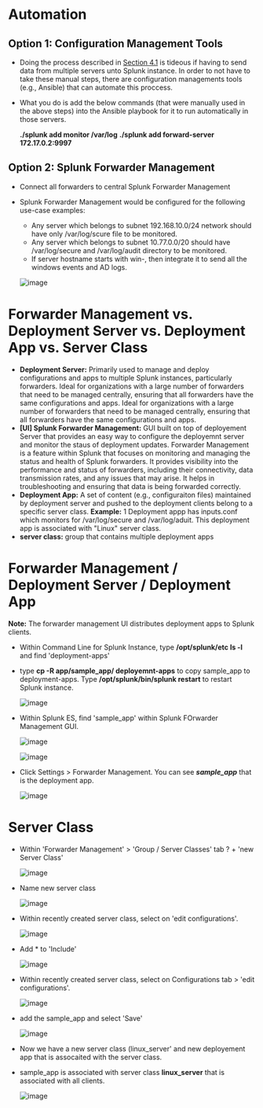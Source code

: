 # Automation

## Option 1: Configuration Management Tools
* Doing the process described in [Section 4.1](https://github.com/ealvarezabasto/Splunk-SIEM-Development-Projects/blob/main/4.%20Universal%20Forwarder/4.1%20(In%20Linux)%20Install%20Universal%20Forwarder%20in%20Server.md) is tideous if having to send data from multiple servers unto Splunk instance. In order to not have to take these manual steps, there are configuration managements tools (e.g., Ansible) that can automate this proccess.
* What you do is add the below commands (that were manually used in the above steps) into the Ansible playbook for it to run automatically in those servers.

  **./splunk add monitor /var/log**
  **./splunk add forward-server 172.17.0.2:9997**

## Option 2: Splunk Forwarder Management
* Connect all forwarders to central Splunk Forwarder Management
* Splunk Forwarder Management would be configured for the following use-case examples:
  * Any server which belongs to subnet 192.168.10.0/24 network should have only /var/log/scure file to be monitored.
  * Any server which belongs to subnet 10.77.0.0/20 should have /var/log/secure and /var/log/audit directory to be monitored.
  * If server hostname starts with win-, then integrate it to send all the windows events and AD logs.

  ![image](https://github.com/user-attachments/assets/01c371db-4c6b-4704-a062-0d418b619c19)

# Forwarder Management vs. Deployment Server vs. Deployment App vs. Server Class
* **Deployment Server:** Primarily used to manage and deploy configurations and apps to multiple Splunk instances, particularly forwarders. Ideal for organizations with a large number of forwarders that need to be managed centrally, ensuring that all forwarders have the same configurations and apps. Ideal for organizations with a large number of forwarders that need to be managed centrally, ensuring that all forwarders have the same configurations and apps.
* **[UI] Splunk Forwarder Management:** GUI built on top of deployement Server that provides an easy way to configure the deployemnt server and monitor the staus of deployment updates. Forwarder Management is a feature within Splunk that focuses on monitoring and managing the status and health of Splunk forwarders. It provides visibility into the performance and status of forwarders, including their connectivity, data transmission rates, and any issues that may arise. It helps in troubleshooting and ensuring that data is being forwarded correctly.
* **Deployment App:** A set of content (e.g., configuraiton files) maintained by deployment server and pushed to the deployment clients belong to a specific server class. **Example:** 1 Deployment appp has inputs.conf which monitors for /var/log/secure and /var/log/aduit. This deployment app is associated with "Linux" server class.
* **server class:** group that contains multiple deployment apps
  
# Forwarder Management / Deployment Server / Deployment App

**Note:** The forwarder management UI distributes deployment apps to Splunk clients.

* Within Command Line for Splunk Instance, type **/opt/splunk/etc ls -l** and find 'deployment-apps'

* type **cp -R app/sample_app/ deployemnt-apps** to copy sample_app to deployment-apps. Type **/opt/splunk/bin/splunk restart** to restart Splunk instance.

  ![image](https://github.com/user-attachments/assets/14bb338a-3583-46cb-b98f-f3c1096c4614)

* Within Splunk ES, find 'sample_app' within Splunk FOrwarder Management GUI.

  ![image](https://github.com/user-attachments/assets/993a88a7-f701-4450-834f-45e7b9496b1d)


  ![image](https://github.com/user-attachments/assets/24ef5652-68d1-4503-acd1-94117708be0b)

* Click Settings > Forwarder Management. You can see ***sample_app*** that is the deployment app.

  ![image](https://github.com/user-attachments/assets/676e558d-64e0-410f-93b9-189a0534ccf1)

# Server Class

* Within 'Forwarder Management' > 'Group / Server Classes' tab ? + 'new Server Class'

  ![image](https://github.com/user-attachments/assets/c276ea9e-e406-4e03-8e05-8b7b0accf4b4)

* Name new server class

  ![image](https://github.com/user-attachments/assets/3020d34e-9cfa-4551-93f0-dfd5ff8867f9)

* Within recently created server class, select on 'edit configurations'.

  ![image](https://github.com/user-attachments/assets/7d5e23eb-1328-49cf-aa21-ce0e54c57259)

* Add * to 'Include'

  ![image](https://github.com/user-attachments/assets/a43418ff-b6d5-4d9f-863c-b26ecfa4aec9)

* Within recently created server class, select on Configurations tab > 'edit configurations'.

  ![image](https://github.com/user-attachments/assets/9106b901-a69f-48bc-8b03-745a66cef2d5)

* add the sample_app and select 'Save'

  ![image](https://github.com/user-attachments/assets/2b9a8794-5c9f-4e23-9b9f-8c49aded8d3c)

* Now we have a new server class (linux_server' and new deployement app that is assocaited with the server class.
* sample_app is associated with server class **linux_server** that is associated with all clients.

  ![image](https://github.com/user-attachments/assets/36a5c36c-cad7-48ff-a090-75b9f6f7baf7)

  
